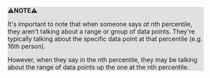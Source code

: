 <div style="margin:2em; background-color: #e0e0e0;">

<strong>⚠️NOTE️️️⚠️</strong>

It's important to note that when someone says *at* nth percentile, they aren't talking about a range or group of data points. They're typically talking about the specific data point at that percentile (e.g. 16th person).

However, when they say *in* the nth percentile, they may be talking about the range of data points up the one at the nth percentile.
</div>

